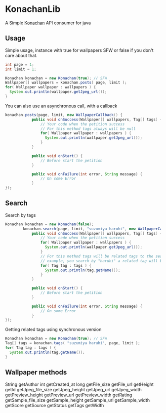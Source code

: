 KonachanLib
====================================================================

A Simple [Konachan](http://konachan.com) API consumer for java


Usage
----------------------------

Simple usage, instance with true for wallpapers SFW or false if you don't care about that.

```java
int page = 1;
int limit = 1;

Konachan konachan = new Konachan(true); // SFW
Wallpaper[] wallpapers = konachan.posts( page, limit );
for( Wallpaper wallpaper : wallpapers ) {
  System.out.println(wallpaper.getJpeg_url());
}
```

You can also use an asynchronous call, with a callback

```java
konachan.posts(page, limit, new WallpaperCallback() {
            public void onSuccess(Wallpaper[] wallpapers, Tag[] tags) {
                // Your code when the petition success
                // For this method tags always will be null
                for( Wallpaper wallpaper : wallpapers ) {
                  System.out.println(wallpaper.getJpeg_url());
                }
            }

            public void onStart() { 
                // Before start the petition
            }

            public void onFailure(int error, String message) {
                // On some Error
            }
});
```

Search
----------------------------

Search by tags

```java
Konachan konachan = new Konachan(false);
        konachan.search(page, limit, "suzumiya haruhi", new WallpaperCallback() {
            public void onSuccess(Wallpaper[] wallpapers, Tag[] tags) {
                // Your code when the petition success
                for( Wallpaper wallpaper : wallpapers ) {
                  System.out.println(wallpaper.getJpeg_url());
                }
                // For this method tags will be related tags to the search
                // example, you search by "haruhi" a related tag will be "suzumiya_haruhi"
                for( Tag tag : tags ) {
                  System.out.println(tag.getName());
                }
            }

            public void onStart() { 
                // Before start the petition
            }

            public void onFailure(int error, String message) {
                // On some Error
            }
});
```

Getting related tags using synchronous version

```java
Konachan konachan = new Konachan(true); // SFW
Tag[] tags = konachan.tags( "suzumiya haruhi", page, limit );
for( Tag tag : tags ) {
  System.out.println(tag.getName());
}
```

Wallpaper methods
----------------------------
String getAuthor
int getCreated_at
long getFile_size
getFile_url
getHeight
getId
getJpeg_file_size
getJpeg_height
getJpeg_url
getJpeg_width
getPreview_height
getPreview_url
getPreview_width
getRating
getSample_file_size
getSample_height
getSample_url
getSample_width
getScore
getSource
getStatus
getTags
getWidth

